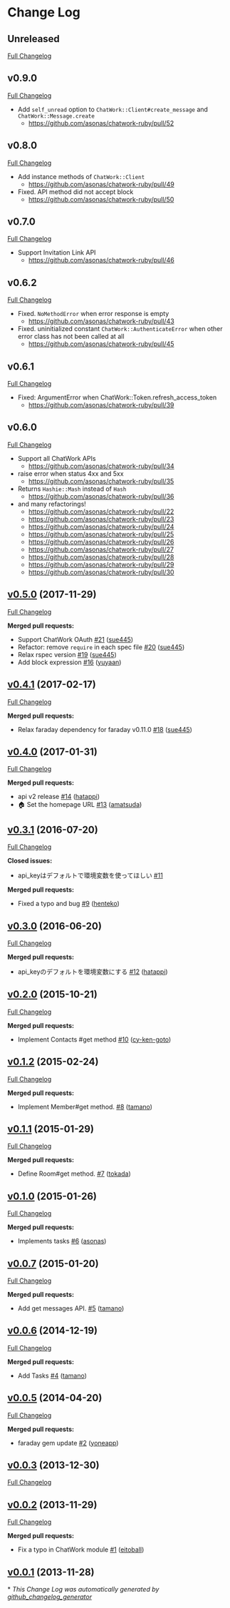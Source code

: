 # Change Log
## Unreleased
[Full Changelog](https://github.com/asonas/chatwork-ruby/compare/v0.9.0...master)

## v0.9.0
[Full Changelog](https://github.com/asonas/chatwork-ruby/compare/v0.8.0...v0.9.0)

* Add `self_unread` option to `ChatWork::Client#create_message` and `ChatWork::Message.create`
  * https://github.com/asonas/chatwork-ruby/pull/52

## v0.8.0
[Full Changelog](https://github.com/asonas/chatwork-ruby/compare/v0.7.0...v0.8.0)

* Add instance methods of `ChatWork::Client`
  * https://github.com/asonas/chatwork-ruby/pull/49
* Fixed. API method did not accept block
  * https://github.com/asonas/chatwork-ruby/pull/50

## v0.7.0
[Full Changelog](https://github.com/asonas/chatwork-ruby/compare/v0.6.2...v0.7.0)

* Support Invitation Link API
  * https://github.com/asonas/chatwork-ruby/pull/46

## v0.6.2
[Full Changelog](https://github.com/asonas/chatwork-ruby/compare/v0.6.1...v0.6.2)

* Fixed. `NoMethodError` when error response is empty
  * https://github.com/asonas/chatwork-ruby/pull/43
* Fixed. uninitialized constant `ChatWork::AuthenticateError` when other error class has not been called at all
  * https://github.com/asonas/chatwork-ruby/pull/45

## v0.6.1
[Full Changelog](https://github.com/asonas/chatwork-ruby/compare/v0.6.0...v0.6.1)

* Fixed: ArgumentError when ChatWork::Token.refresh_access_token
  * https://github.com/asonas/chatwork-ruby/pull/39

## v0.6.0
[Full Changelog](https://github.com/asonas/chatwork-ruby/compare/v0.5.0...v0.6.0)

* Support all ChatWork APIs
  * https://github.com/asonas/chatwork-ruby/pull/34
* raise error when status 4xx and 5xx
  * https://github.com/asonas/chatwork-ruby/pull/35
* Returns `Hashie::Mash` instead of `Hash`
  * https://github.com/asonas/chatwork-ruby/pull/36
* and many refactorings!
  * https://github.com/asonas/chatwork-ruby/pull/22
  * https://github.com/asonas/chatwork-ruby/pull/23
  * https://github.com/asonas/chatwork-ruby/pull/24
  * https://github.com/asonas/chatwork-ruby/pull/25
  * https://github.com/asonas/chatwork-ruby/pull/26
  * https://github.com/asonas/chatwork-ruby/pull/27
  * https://github.com/asonas/chatwork-ruby/pull/28
  * https://github.com/asonas/chatwork-ruby/pull/29
  * https://github.com/asonas/chatwork-ruby/pull/30

## [v0.5.0](https://github.com/asonas/chatwork-ruby/tree/v0.5.0) (2017-11-29)
[Full Changelog](https://github.com/asonas/chatwork-ruby/compare/v0.4.1...v0.5.0)

**Merged pull requests:**

- Support ChatWork OAuth [\#21](https://github.com/asonas/chatwork-ruby/pull/21) ([sue445](https://github.com/sue445))
- Refactor: remove `require` in each spec file [\#20](https://github.com/asonas/chatwork-ruby/pull/20) ([sue445](https://github.com/sue445))
- Relax rspec version [\#19](https://github.com/asonas/chatwork-ruby/pull/19) ([sue445](https://github.com/sue445))
- Add block expression [\#16](https://github.com/asonas/chatwork-ruby/pull/16) ([yuyaan](https://github.com/yuyaan))

## [v0.4.1](https://github.com/asonas/chatwork-ruby/tree/v0.4.1) (2017-02-17)
[Full Changelog](https://github.com/asonas/chatwork-ruby/compare/v0.4.0...v0.4.1)

**Merged pull requests:**

- Relax faraday dependency for faraday v0.11.0 [\#18](https://github.com/asonas/chatwork-ruby/pull/18) ([sue445](https://github.com/sue445))

## [v0.4.0](https://github.com/asonas/chatwork-ruby/tree/v0.4.0) (2017-01-31)
[Full Changelog](https://github.com/asonas/chatwork-ruby/compare/v0.3.1...v0.4.0)

**Merged pull requests:**

- api v2 release [\#14](https://github.com/asonas/chatwork-ruby/pull/14) ([hatappi](https://github.com/hatappi))
- 🏠 Set the homepage URL [\#13](https://github.com/asonas/chatwork-ruby/pull/13) ([amatsuda](https://github.com/amatsuda))

## [v0.3.1](https://github.com/asonas/chatwork-ruby/tree/v0.3.1) (2016-07-20)
[Full Changelog](https://github.com/asonas/chatwork-ruby/compare/v0.3.0...v0.3.1)

**Closed issues:**

- api\_keyはデフォルトで環境変数を使ってほしい [\#11](https://github.com/asonas/chatwork-ruby/issues/11)

**Merged pull requests:**

- Fixed a typo and bug [\#9](https://github.com/asonas/chatwork-ruby/pull/9) ([henteko](https://github.com/henteko))

## [v0.3.0](https://github.com/asonas/chatwork-ruby/tree/v0.3.0) (2016-06-20)
[Full Changelog](https://github.com/asonas/chatwork-ruby/compare/v0.2.0...v0.3.0)

**Merged pull requests:**

- api\_keyのデフォルトを環境変数にする [\#12](https://github.com/asonas/chatwork-ruby/pull/12) ([hatappi](https://github.com/hatappi))

## [v0.2.0](https://github.com/asonas/chatwork-ruby/tree/v0.2.0) (2015-10-21)
[Full Changelog](https://github.com/asonas/chatwork-ruby/compare/v0.1.2...v0.2.0)

**Merged pull requests:**

- Implement Contacts \#get method [\#10](https://github.com/asonas/chatwork-ruby/pull/10) ([cy-ken-goto](https://github.com/cy-ken-goto))

## [v0.1.2](https://github.com/asonas/chatwork-ruby/tree/v0.1.2) (2015-02-24)
[Full Changelog](https://github.com/asonas/chatwork-ruby/compare/v0.1.1...v0.1.2)

**Merged pull requests:**

- Implement Member\#get method. [\#8](https://github.com/asonas/chatwork-ruby/pull/8) ([tamano](https://github.com/tamano))

## [v0.1.1](https://github.com/asonas/chatwork-ruby/tree/v0.1.1) (2015-01-29)
[Full Changelog](https://github.com/asonas/chatwork-ruby/compare/v0.1.0...v0.1.1)

**Merged pull requests:**

- Define Room\#get method. [\#7](https://github.com/asonas/chatwork-ruby/pull/7) ([tokada](https://github.com/tokada))

## [v0.1.0](https://github.com/asonas/chatwork-ruby/tree/v0.1.0) (2015-01-26)
[Full Changelog](https://github.com/asonas/chatwork-ruby/compare/v0.0.7...v0.1.0)

**Merged pull requests:**

- Implements tasks [\#6](https://github.com/asonas/chatwork-ruby/pull/6) ([asonas](https://github.com/asonas))

## [v0.0.7](https://github.com/asonas/chatwork-ruby/tree/v0.0.7) (2015-01-20)
[Full Changelog](https://github.com/asonas/chatwork-ruby/compare/v0.0.6...v0.0.7)

**Merged pull requests:**

- Add get messages API. [\#5](https://github.com/asonas/chatwork-ruby/pull/5) ([tamano](https://github.com/tamano))

## [v0.0.6](https://github.com/asonas/chatwork-ruby/tree/v0.0.6) (2014-12-19)
[Full Changelog](https://github.com/asonas/chatwork-ruby/compare/v0.0.5...v0.0.6)

**Merged pull requests:**

- Add Tasks [\#4](https://github.com/asonas/chatwork-ruby/pull/4) ([tamano](https://github.com/tamano))

## [v0.0.5](https://github.com/asonas/chatwork-ruby/tree/v0.0.5) (2014-04-20)
[Full Changelog](https://github.com/asonas/chatwork-ruby/compare/v0.0.3...v0.0.5)

**Merged pull requests:**

- faraday gem update [\#2](https://github.com/asonas/chatwork-ruby/pull/2) ([yoneapp](https://github.com/yoneapp))

## [v0.0.3](https://github.com/asonas/chatwork-ruby/tree/v0.0.3) (2013-12-30)
[Full Changelog](https://github.com/asonas/chatwork-ruby/compare/v0.0.2...v0.0.3)

## [v0.0.2](https://github.com/asonas/chatwork-ruby/tree/v0.0.2) (2013-11-29)
[Full Changelog](https://github.com/asonas/chatwork-ruby/compare/v0.0.1...v0.0.2)

**Merged pull requests:**

- Fix a typo in ChatWork module [\#1](https://github.com/asonas/chatwork-ruby/pull/1) ([eitoball](https://github.com/eitoball))

## [v0.0.1](https://github.com/asonas/chatwork-ruby/tree/v0.0.1) (2013-11-28)


\* *This Change Log was automatically generated by [github_changelog_generator](https://github.com/skywinder/Github-Changelog-Generator)*
